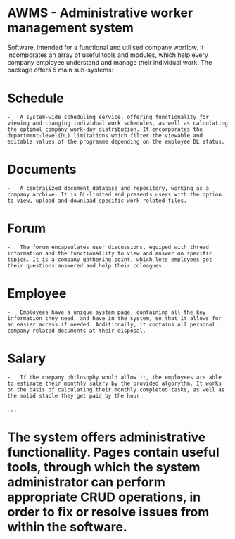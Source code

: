 # AWMS - Administrative worker management system
Software, intended for a functional and utilised company worflow. It incomporates an array of useful tools and modules, which help every company employee understand and manage their individual work. The package offers 5 main sub-systems:

# Schedule 
    -   A system-wide scheduling service, offering functionality for viewing and changing individual work schedules, as well as calculating the optimal company work-day distribution. It encorporates the department-level(DL) limitations which filter the viewable and editable values of the programme depending on the employee DL status.

# Documents
    -   A centralized document database and repository, working as a company archive. It is DL-limited and presents users with the option to view, upload and download specific work related files.

# Forum
    -   The forum encapsulates user discussions, equiped with thread information and the functionallity to view and answer on specific topics. It is a company gathering point, which lets employees get their questions answered and help their coleagues.
    
# Employee
    -   Employees have a unique system page, containing all the key information they need, and have in the system, so that it allows for an easier access if needed. Additionally, it contains all personal company-related documents at their disposal.
    
# Salary
    -   If the company philosophy would allow it, the employees are able to estimate their monthly salary by the provided algorythm. It works on the basis of calculating their monthly completed tasks, as well as the solid stable they get paid by the hour.
.
.
.
# The system offers administrative functionallity. Pages contain useful tools, through which the system administrator can perform appropriate CRUD operations, in order to fix or resolve issues from within the software.
